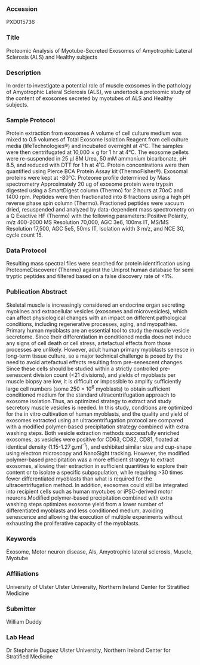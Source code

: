 ### Accession
PXD015736

### Title
Proteomic Analysis of Myotube-Secreted Exosomes of Amyotrophic Lateral Sclerosis (ALS) and Healthy subjects

### Description
In order to investigate a potential role of muscle exosomes in the pathology of Amyotrophic Lateral Sclerosis (ALS), we undertook a proteomic study of the content of exosomes secreted by myotubes of ALS and Healthy subjects.

### Sample Protocol
Protein extraction from exosomes A volume of cell culture medium was mixed to 0.5 volumes of Total Exosome Isolation Reagent from cell culture media (lifeTechnologies®) and incubated overnight at 4°C. The samples were then centrifugated at 10,000 × g for 1 hr at 4°C. The exosome pellets were re-suspended in 25 μl 8M Urea, 50 mM ammonium bicarbonate, pH 8.5, and reduced with DTT for 1 h at 4˚C. Protein concentrations were then quantified using Pierce BCA Protein Assay kit (ThermoFisher®). Exosomal proteins were kept at -80°C.   Proteome profile determined by Mass spectrometry Approximately 20 ug of exosome protein were trypsin digested using a SmartDigest column (Thermo) for 2 hours at 70oC and 1400 rpm.  Peptides were then fractionated into 8 fractions using a high pH reverse phase spin column (Thermo).  Fractioned peptides were vacuum dried, resuspended and analyzed by data-dependent mass spectrometry on a Q Exactive HF (Thermo) with the following parameters: Positive Polarity, m/z 400-2000 MS Resolution 70,000, AGC 3e6, 100ms IT, MS/MS Resolution 17,500, AGC 5e5, 50ms IT, Isolation width 3 m/z, and NCE 30, cycle count 15.

### Data Protocol
Resulting mass spectral files were searched for protein identification using ProteomeDiscoverer (Thermo) against the Uniprot human database for semi tryptic peptides and filtered based on a false discovery rate of <1%.

### Publication Abstract
Skeletal muscle is increasingly considered an endocrine organ secreting myokines and extracellular vesicles (exosomes and microvesicles), which can affect physiological changes with an impact on different pathological conditions, including regenerative processes, aging, and myopathies. Primary human myoblasts are an essential tool to study the&#xa0;muscle vesicle secretome. Since their differentiation in conditioned media does not induce any signs of cell death or cell stress, artefactual effects from those processes are unlikely. However, adult human primary myoblasts senesce in long-term tissue culture, so a major technical challenge is posed by the need to avoid artefactual effects resulting from pre-senescent changes. Since these cells should be studied within a strictly controlled pre-senescent division count (&lt;21 divisions), and yields of myoblasts per muscle biopsy are low, it is difficult or impossible to amplify sufficiently large cell numbers (some 250 &#xd7; 10<sup>6</sup> myoblasts) to obtain sufficient conditioned medium for the standard ultracentrifugation approach to exosome isolation.Thus, an optimized strategy to extract and study secretory muscle vesicles is needed. In this study, conditions are optimized for the in vitro cultivation of human myoblasts, and the quality and yield of exosomes extracted using an ultracentrifugation protocol are compared with a modified polymer-based precipitation strategy combined with extra washing steps. Both vesicle extraction methods successfully enriched exosomes, as vesicles were positive for CD63, CD82, CD81, floated at identical density (1.15-1.27&#x2009;g.ml<sup>-1</sup>), and exhibited similar size and cup-shape using electron microscopy and NanoSight tracking. However, the modified polymer-based precipitation was a more efficient strategy to extract exosomes, allowing their extraction in sufficient quantities to explore their content or to isolate a specific subpopulation, while requiring &gt;30 times fewer differentiated myoblasts than what is required for the ultracentrifugation method. In addition, exosomes could still be integrated into recipient cells such as human myotubes or iPSC-derived motor neurons.Modified polymer-based precipitation combined with extra washing steps optimizes exosome yield from a lower number of differentiated myoblasts and less conditioned medium, avoiding senescence and allowing the execution of multiple experiments without exhausting the proliferative capacity of the myoblasts.

### Keywords
Exosome, Motor neuron disease, Als, Amyotrophic lateral sclerosis, Muscle, Myotube

### Affiliations
University of Ulster
Ulster University, Northern Ireland Center for Stratified Medicine

### Submitter
William Duddy

### Lab Head
Dr Stephanie Duguez
Ulster University, Northern Ireland Center for Stratified Medicine


